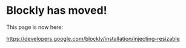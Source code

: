 # Blockly has moved! #

This page is now here:

https://developers.google.com/blockly/installation/injecting-resizable